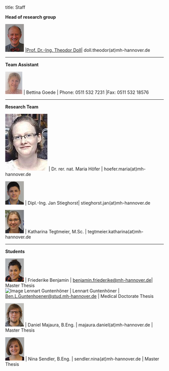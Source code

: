 title: Staff

**Head of research group**

![Image Theo Doll](Theo.png) |[Prof. Dr.-Ing. Theodor Doll](pagedoll.html)|	doll.theodor(at)mh-hannover.de   


----------------------------------------------------------------------------------------
**Team Assistant**

![Image Bettina Goede](Bettina.jpg) | Bettina Goede	|	Phone: 0511 532 7231 |Fax: 0511 532 18576


----------------
**Research Team**   

![Image Maria Höfer](Maria.png) | Dr. rer. nat. Maria Höfer | hoefer.maria(at)mh-hannover.de     

![Image Jan Stieghorst ](Jan.png) |  Dipl.-Ing. Jan Stieghorst|	stieghorst.jan(at)mh-hannover.de    

![Image Katharina Tegtmeier](Katharina.png)  | Katharina Tegtmeier, M.Sc. 	|	tegtmeier.katharina(at)mh-hannover.de  

-----------------------------
**Students**

![Image Friederike Benjamin](Friederike.png) | Friederike Benjamin | benjamin.friederike@mh-hannover.de| Master Thesis      
![Image Lennart Guntenhöner](Lennart.png) | Lennart Guntenhöner | Ben.L.Guntenhoener@stud.mh-hannover.de | Medical Doctorate Thesis 

![Image Daniel Majaura](Daniel.png) | Daniel Majaura, B.Eng.	|	majaura.daniel(at)mh-hannover.de	|	Master Thesis

![Image Nina Sendler](Nina.png) | Nina Sendler, B.Eng.	|	sendler.nina(at)mh-hannover.de	|	Master Thesis



